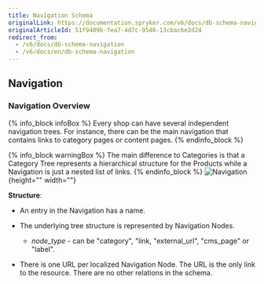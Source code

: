 ```yaml
---
title: Navigation Schema
originalLink: https://documentation.spryker.com/v6/docs/db-schema-navigation
originalArticleId: 51f9409b-fea7-4d7c-9546-13cbac6e2d24
redirect_from:
  - /v6/docs/db-schema-navigation
  - /v6/docs/en/db-schema-navigation
---
```


## Navigation

### Navigation Overview

{% info_block infoBox %}
Every shop can have several independent navigation trees. For instance, there can be the main navigation that contains links to category pages or content pages.
{% endinfo_block %}

{% info_block warningBox %}
The main difference to Categories is that a Category Tree represents a hierarchical structure for the Products while a Navigation is just a nested list of links.
{% endinfo_block %}
![Navigation](https://spryker.s3.eu-central-1.amazonaws.com/docs/Developer+Guide/Database+Schema+Guide/Navigation+Schema/navigation.png){height="" width=""}

**Structure**:

* An entry in the Navigation has a name.
* The underlying tree structure is represented by Navigation Nodes.

  - *node_type* - can be "category", "link, "external_url", "cms_page" or "label".

* There is one URL per localized Navigation Node. The URL is the only link to the resource. There are no other relations in the schema.
